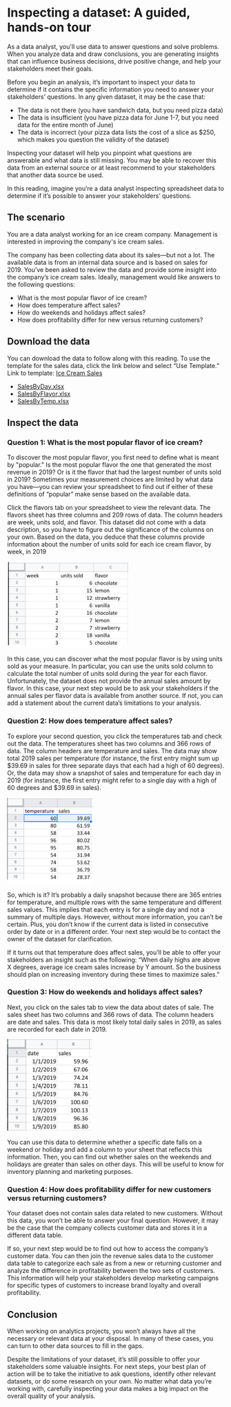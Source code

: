 # Inspecting a dataset: A guided, hands-on tour

As a data analyst, you'll use data to answer questions and solve problems. When you analyze data and draw conclusions, you are generating insights that can influence business decisions, drive positive change, and help your stakeholders meet their goals.

Before you begin an analysis, it’s important to inspect your data to determine if it contains the specific information you need to answer your stakeholders’ questions. In any given dataset, it may be the case that:

- The data is not there (you have sandwich data, but you need pizza data)
- The data is insufficient (you have pizza data for June 1-7, but you need data for the entire month of June)
- The data is incorrect (your pizza data lists the cost of a slice as $250, which makes you question the validity of the dataset)

Inspecting your dataset will help you pinpoint what questions are answerable and what data is still missing. You may be able to recover this data from an external source or at least recommend to your stakeholders that another data source be used.

In this reading, imagine you’re a data analyst inspecting spreadsheet data to determine if it’s possible to answer your stakeholders’ questions.

## The scenario

You are a data analyst working for an ice cream company. Management is interested in improving the company's ice cream sales.

The company has been collecting data about its sales—but not a lot. The available data is from an internal data source and is based on sales for 2019. You’ve been asked to review the data and provide some insight into the company’s ice cream sales. Ideally, management would like answers to the following questions:

- What is the most popular flavor of ice cream?
- How does temperature affect sales?
- How do weekends and holidays affect sales?
- How does profitability differ for new versus returning customers?

## Download the data

You can download the data to follow along with this reading. To use the template for the sales data, click the link below and select “Use Template.” Link to template: [Ice Cream Sales](https://docs.google.com/spreadsheets/d/1NgiKb8wCnJbUTuUkDUiNRpx9NhwncEmoKuPvgfYfOIY/template/preview?resourcekey=0-X3e7NzehG2Y74MIBhOaqeQ#gid=653912415)

- [SalesByDay.xlsx](./resources/SalesByDay.xlsx)
- [SalesByFlavor.xlsx](./resources/SalesByFlavor.xlsx)
- [SalesByTemp.xlsx](./resources/SalesByTemp.xlsx)

## Inspect the data

### Question 1: What is the most popular flavor of ice cream?

To discover the most popular flavor, you first need to define what is meant by "popular." Is the most popular flavor the one that generated the most revenue in 2019? Or is it the flavor that had the largest number of units sold in 2019? Sometimes your measurement choices are limited by what data you have—you can review your spreadsheet to find out if either of these definitions of “popular” make sense based on the available data.  

Click the flavors tab on your spreadsheet to view the relevant data. The flavors sheet has three columns and 209 rows of data. The column headers are week, units sold, and flavor. This dataset did not come with a data description, so you have to figure out the significance of the columns on your own. Based on the data, you deduce that these columns provide information about the number of units sold for each ice cream flavor, by week, in 2019

![x](./resources/img-3.png)

In this case, you can discover what the most popular flavor is by using units sold as your measure. In particular, you can use the units sold column to calculate the total number of units sold during the year for each flavor. Unfortunately, the dataset does not provide the annual sales amount by flavor. In this case, your next step would be to ask your stakeholders if the annual sales per flavor data is available from another source. If not, you can add a statement about the current data’s limitations to your analysis.

### Question 2: How does temperature affect sales?

To explore your second question, you click the temperatures tab and check out the data. The temperatures sheet has two columns and 366 rows of data. The column headers are temperature and sales. The data may show total 2019 sales per temperature (for instance, the first entry might sum up $39.69 in sales for three separate days that each had a high of 60 degrees). Or, the data may show  a snapshot of sales and temperature for each day in 2019 (for instance, the first entry might refer to a single day with a high of 60 degrees and $39.69 in sales).

![x](./resources/img-4.png)

So, which is it? It’s probably a daily snapshot because there are 365 entries for temperature, and multiple rows with the same temperature and different sales values. This implies that each entry is for a single day and not a summary of multiple days. However, without more information, you can’t be certain. Plus, you don’t know if the current data is listed in consecutive order by date or in a different order. Your next step would be to contact the owner of the dataset for clarification.

If it turns out that temperature does affect sales, you’ll be able to offer your stakeholders an insight such as the following: “When daily highs are above X degrees, average ice cream sales increase by Y amount. So the business should plan on increasing inventory during these times to maximize sales.”

### Question 3: How do weekends and holidays affect sales?

Next, you click on the sales tab to view the data about dates of sale. The sales sheet has two columns and 366 rows of data. The column headers are date and sales. This data is most likely total daily sales in 2019, as sales are recorded for each date in 2019.

![x](./resources/img-5.png)

You can use this data to determine whether a specific date falls on a weekend or holiday and add a column to your sheet that reflects this information. Then, you can find out whether sales on the weekends and holidays are greater than sales on other days. This will be useful to know for inventory planning and marketing purposes.

### Question 4: How does profitability differ for new customers versus returning customers?

Your dataset does not contain sales data related to new customers. Without this data, you won’t be able to answer your final question. However, it may be the case that the company collects customer data and stores it in a different data table.

If so, your next step would be to find out how to access the company’s customer data. You can then join the revenue sales data to the customer data table to categorize each sale as from a new or returning customer and analyze the difference in profitability between the two sets of customers. This information will help your stakeholders develop marketing campaigns for specific types of customers to increase brand loyalty and overall profitability.

## Conclusion

When working on analytics projects, you won’t always have all the necessary or relevant data at your disposal.  In many of these cases, you can turn to other data sources to fill in the gaps.

Despite the limitations of your dataset, it’s still possible to offer your stakeholders some valuable insights. For next steps, your best plan of action will be to take the initiative to ask questions, identify other relevant datasets, or do some research on your own.  No matter what data you’re working with, carefully inspecting your data makes a big impact on the overall quality of your analysis.
